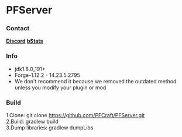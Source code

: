 # PFServer
### Contact
   [**Discord**](https://discord.gg/HNmmrCV)
   [**bStats**](https://bstats.org/plugin/bukkit/PFServer) 

### Info
* jdk1.8.0_191+
* Forge-1.12.2 - 14.23.5.2795
* We don't recommend it because we removed the outdated method unless you modify your plugin or mod

### Build
1.Clone: git clone https://github.com/PFCraft/PFServer.git<br>
2.Build: gradlew build<br>
3.Dump libraries: gradlew dumpLibs